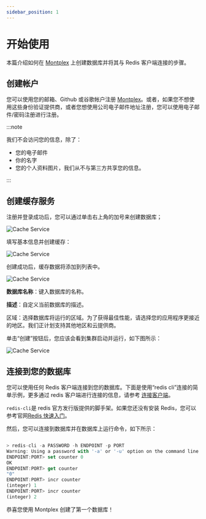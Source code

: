 ```yaml
---
sidebar_position: 1
---
```


# 开始使用

本篇介绍如何在 [Montplex](https://dev.montplex.com) 上创建数据库并将其与 Redis 客户端连接的步骤。

## 创建帐户

您可以使用您的邮箱、Github 或谷歌帐户注册 [Montplex](https://dev.montplex.com)。或者，如果您不想使用这些身份验证提供商，或者您想使用公司电子邮件地址注册，您可以使用电子邮件/密码注册进行注册。

:::note

我们不会访问您的信息，除了：

- 您的电子邮件
- 你的名字
- 您的个人资料图片，我们从不与第三方共享您的信息。

:::

## 创建缓存服务

注册并登录成功后，您可以通过单击右上角的加号来创建数据库；

![Cache Service](/docs/create.png)

填写基本信息并创建缓存：

![Cache Service](/docs/create-03.png)

创建成功后，缓存数据将添加到列表中。

![Cache Service](/docs/create-04.png)

**数据库名称**：键入数据库的名称。

**描述**：自定义当前数据库的描述。

区域：选择数据库将运行的区域。为了获得最佳性能，请选择您的应用程序更接近的地区。我们正计划支持其他地区和云提供商。

单击“创建”按钮后，您应该会看到集群启动并运行，如下图所示：

![Cache Service](/docs/show.png)

## 连接到您的数据库

您可以使用任何 Redis 客户端连接到您的数据库。下面是使用“redis cli”连接的简单示例，更多通过 redis 客户端进行连接的信息，请参考 [连接客户端](../howto/connect-your-client.mdx)。

`redis-cli`是 redis 官方发行版提供的脚手架。如果您还没有安装 Redis，您可以参考官网[Redis 快速入门](https://redis.io/docs/getting-started/)。

然后，您可以连接到数据库并在数据库上运行命令，如下所示：

```javascript

> redis-cli -a PASSWORD -h ENDPOINT -p PORT
Warning: Using a password with '-a' or '-u' option on the command line interface may not be safe.
ENDPOINT:PORT> set counter 0
OK
ENDPOINT:PORT> get counter
"0"
ENDPOINT:PORT> incr counter
(integer) 1
ENDPOINT:PORT> incr counter
(integer) 2

```

恭喜您使用 Montplex 创建了第一个数据库！
